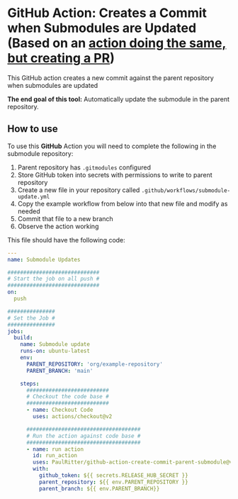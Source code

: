 # GitHub Action: Creates a Commit when Submodules are Updated (Based on an [action doing the same, but creating a PR](https://github.com/releasehub-com/github-action-create-pr-parent-submodule))

This GitHub action creates a new commit against the parent repository when submodules are updated

**The end goal of this tool:** Automatically update the submodule in the parent repository.

## How to use

To use this **GitHub** Action you will need to complete the following in the submodule repository:

1. Parent repository has `.gitmodules` configured
2. Store GitHub token into secrets with permissions to write to parent repository
3. Create a new file in your repository called `.github/workflows/submodule-update.yml`
4. Copy the example workflow from below into that new file and modify as needed
5. Commit that file to a new branch
6. Observe the action working

This file should have the following code:

```yml
---
name: Submodule Updates

#############################
# Start the job on all push #
#############################
on:
  push

###############
# Set the Job #
###############
jobs:
  build:
    name: Submodule update
    runs-on: ubuntu-latest
    env:
      PARENT_REPOSITORY: 'org/example-repository'
      PARENT_BRANCH: 'main'

    steps:
      ##########################
      # Checkout the code base #
      ##########################
      - name: Checkout Code
        uses: actions/checkout@v2

      ####################################
      # Run the action against code base #
      ####################################
      - name: run action
        id: run_action
        uses: PaulRitter/github-action-create-commit-parent-submodule@v1
        with:
          github_token: ${{ secrets.RELEASE_HUB_SECRET }}
          parent_repository: ${{ env.PARENT_REPOSITORY }}
          parent_branch: ${{ env.PARENT_BRANCH}}
```
